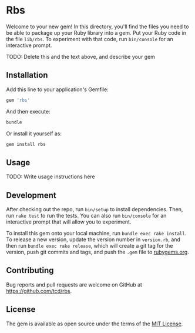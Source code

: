 # Rbs

Welcome to your new gem! In this directory, you'll find the files you need to be able to package up your Ruby library into a gem. 
Put your Ruby code in the file `lib/rbs`. 
To experiment with that code, run `bin/console` for an interactive prompt.

TODO: Delete this and the text above, and describe your gem

## Installation

Add this line to your application's Gemfile:

```ruby
gem 'rbs'
```

And then execute:

```ruby
bundle
```

Or install it yourself as:

```ruby
gem install rbs
```

## Usage

TODO: Write usage instructions here

## Development

After checking out the repo, run `bin/setup` to install dependencies. 
Then, run `rake test` to run the tests. 
You can also run `bin/console` for an interactive prompt that will allow you to experiment.

To install this gem onto your local machine, run `bundle exec rake install`. 
To release a new version, update the version number in `version.rb`, and then run `bundle exec rake release`, which will create a git tag for the version, push git commits and tags, and push the `.gem` file to [rubygems.org](https://rubygems.org).

## Contributing

Bug reports and pull requests are welcome on GitHub at https://github.com/tcd/rbs.

## License

The gem is available as open source under the terms of the [MIT License](https://opensource.org/licenses/MIT).
